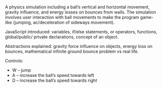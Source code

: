 A physics simulation including a ball’s vertical and horizontal movement, gravity influence, and energy losses on bounces from walls. The simulation involves user interaction with ball movements to make the program game-like (jumping, ac/deceleration of sideways movement).

JavaScript introduced: 	variables, if/else statements, or operators, functions, global/public/ private declarations, concept of an object.

Abstractions explained: gravity force influence on objects, energy loss on bounces, mathematical infinite ground bounce problem vs real life.

Controls: 	
- W – jump
- A – increase the ball’s speed towards left
- D – increase the ball’s speed towards right
